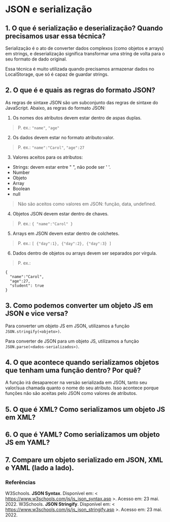 # JSON e serialização

## 1. O que é serialização e deserialização? Quando precisamos usar essa técnica?
Serialização é o ato de converter dados complexos (como objetos e arrays) em strings, e deserialização significa transformar uma string de volta para o seu formato de dado original. 

Essa técnica é muito utilizada quando precisamos armazenar dados no LocalStorage, que só é capaz de guardar strings.

## 2. O que é e quais as regras do formato JSON?
As regras de sintaxe JSON são um subconjunto das regras de sintaxe do JavaScript. Abaixo, as regras do formato JSON:

1. Os nomes dos atributos devem estar dentro de aspas duplas. 
> P. ex.: `"name"`, `"age"`

2. Os dados devem estar no formato atributo:valor. 
> P. ex.: `"name":"Carol"`, `"age":27`

3. Valores aceitos para os atributos:
- Strings: devem estar entre " ", não pode ser ' '.
- Number
- Objeto
- Array 
- Boolean
- null
> Não são aceitos como valores em JSON: função, data, undefined.

4. Objetos JSON devem estar dentro de chaves. 
> P. ex.: `{ "name":"Carol" }`

5. Arrays em JSON devem estar dentro de colchetes.
> P. ex.: `[ {"day":1}, {"day":2}, {"day":3} ]`

6. Dados dentro de objetos ou arrays devem ser separados por vírgula. 
> P. ex.: 
 
```
{
  "name":"Carol",
  "age":27,
  "student": true
}
```

## 3. Como podemos converter um objeto JS em JSON e vice versa?
Para converter um objeto JS em JSON, utilizamos a função `JSON.stringify(<objeto>)`.

Para converter de JSON para um objeto JS, utilizamos a função `JSON.parse(<dados-serializados>)`.

## 4. O que acontece quando serializamos objetos que tenham uma função dentro? Por quê?

A função irá desaparecer na versão serializada em JSON, tanto seu valor/sua chamada quanto o nome do seu atributo. Isso acontece porque funções não são aceitas pelo JSON como valores de atributos.

## 5. O que é XML? Como serializamos um objeto JS em XML?

## 6. O que é YAML? Como serializamos um objeto JS em YAML?
## 7. Compare um objeto serializado em JSON, XML e YAML (lado a lado).

### Referências

W3Schools. **JSON Syntax**. Disponível em: < https://www.w3schools.com/js/js_json_syntax.asp >. Acesso em: 23 mai. 2022.
W3Schools. **JSON Stringify**. Disponível em: < https://www.w3schools.com/js/js_json_stringify.asp >. Acesso em: 23 mai. 2022.
